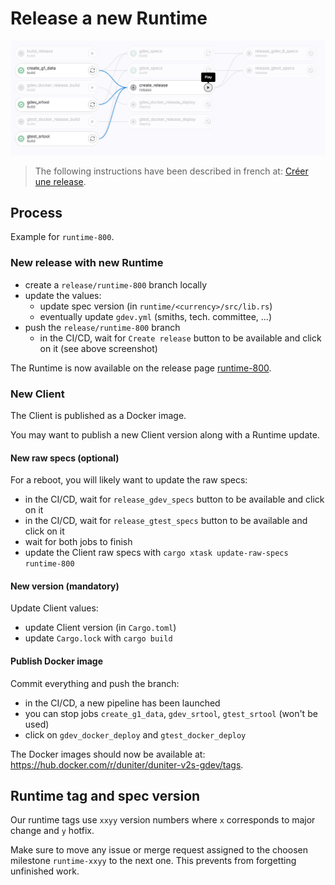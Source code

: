 # Release a new Runtime

![](img/release-pipeline.png)

> The following instructions have been described in french at: [Créer une release](https://forum.duniter.org/t/industrialiser-le-demarrage-dune-nouvelle-gx/11535/41).

## Process

Example for `runtime-800`.

### New release with new Runtime

* create a `release/runtime-800` branch locally
* update the values:
  * update spec version (in `runtime/<currency>/src/lib.rs`)
  * eventually update `gdev.yml` (smiths, tech. committee, ...)
* push the `release/runtime-800` branch
  * in the CI/CD, wait for `Create release` button to be available and click on it (see above screenshot)

The Runtime is now available on the release page [runtime-800](https://git.duniter.org/nodes/rust/duniter-v2s/-/releases/runtime-800).

### New Client

The Client is published as a Docker image.

You may want to publish a new Client version along with a Runtime update.

#### New raw specs (optional)

For a reboot, you will likely want to update the raw specs:

* in the CI/CD, wait for `release_gdev_specs` button to be available and click on it
* in the CI/CD, wait for `release_gtest_specs` button to be available and click on it
* wait for both jobs to finish
* update the Client raw specs with `cargo xtask update-raw-specs runtime-800`

#### New version (mandatory)

Update Client values:

* update Client version (in `Cargo.toml`)
* update `Cargo.lock` with `cargo build`
  
#### Publish Docker image

Commit everything and push the branch:

* in the CI/CD, a new pipeline has been launched
* you can stop jobs `create_g1_data`, `gdev_srtool`, `gtest_srtool` (won't be used)
* click on `gdev_docker_deploy` and `gtest_docker_deploy`

The Docker images should now be available at: https://hub.docker.com/r/duniter/duniter-v2s-gdev/tags.

## Runtime tag and spec version

Our runtime tags use `xxyy` version numbers where `x` corresponds to major change and `y` hotfix.

Make sure to move any issue or merge request assigned to the choosen milestone `runtime-xxyy` to the next one. This prevents from forgetting unfinished work.
